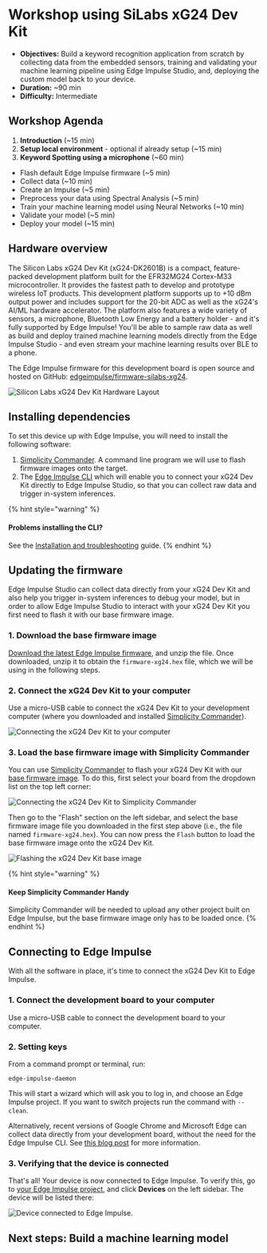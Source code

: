 # Workshop using SiLabs xG24 Dev Kit

* **Objectives:** Build a keyword recognition application from scratch by collecting data from the embedded sensors, training and validating your machine learning pipeline using Edge Impulse Studio, and, deploying the custom model back to your device.
* **Duration:** ~90 min
* **Difficulty:** Intermediate

## Workshop Agenda

1. **Introduction** (~15 min)
2. **Setup local environment** - optional if already setup (~15 min)
3. **Keyword Spotting using a microphone** (~60 min)
 * Flash default Edge Impulse firmware (~5 min)
 * Collect data (~10 min)
 * Create an Impulse (~5 min)
 * Preprocess your data using Spectral Analysis (~5 min)
 * Train your machine learning model using Neural Networks (~10 min)
 * Validate your model (~5 min)
 * Deploy your model (~15 min)

## Hardware overview

The Silicon Labs xG24 Dev Kit (xG24-DK2601B) is a compact, feature-packed development platform built for the EFR32MG24 Cortex-M33 microcontroller. It provides the fastest path to develop and prototype wireless IoT products. This development platform supports up to +10 dBm output power and includes support for the 20-bit ADC as well as the xG24's AI/ML hardware accelerator. The platform also features a wide variety of sensors, a microphone, Bluetooth Low Energy and a battery holder - and it's fully supported by Edge Impulse! You'll be able to sample raw data as well as build and deploy trained machine learning models directly from the Edge Impulse Studio - and even stream your machine learning results over BLE to a phone.

The Edge Impulse firmware for this development board is open source and hosted on GitHub: [edgeimpulse/firmware-silabs-xg24](https://github.com/edgeimpulse/firmware-silabs-xg24).

![Silicon Labs xG24 Dev Kit Hardware Layout](assets/xg24-dk-hw-details.png)

## Installing dependencies

To set this device up with Edge Impulse, you will need to install the following software:

1. [Simplicity Commander](https://community.silabs.com/s/article/simplicity-commander). A command line program we will use to flash firmware images onto the target.
2. The [Edge Impulse CLI](/edge-impulse-cli/cli-installation.md) which will enable you to connect your xG24 Dev Kit directly to Edge Impulse Studio, so that you can collect raw data and trigger in-system inferences.

{% hint style="warning" %}
#### Problems installing the CLI? 
See the [Installation and troubleshooting](/edge-impulse-cli/cli-installation.md) guide. 
{% endhint %}

## Updating the firmware

Edge Impulse Studio can collect data directly from your xG24 Dev Kit and also help you trigger in-system inferences to debug your model, but in order to allow Edge Impulse Studio to interact with your xG24 Dev Kit you first need to flash it with our base firmware image.

### 1. Download the base firmware image

[Download the latest Edge Impulse firmware](https://cdn.edgeimpulse.com/firmware/silabs-xg24.zip), and unzip the file. Once downloaded, unzip it to obtain the `firmware-xg24.hex` file, which we will be using in the following steps.

### 2. Connect the xG24 Dev Kit to your computer

Use a micro-USB cable to connect the xG24 Dev Kit to your development computer (where you downloaded and installed [Simplicity Commander](https://community.silabs.com/s/article/simplicity-commander)).

![Connecting the xG24 Dev Kit to your computer](assets/xg24-dk-connect.png)

### 3. Load the base firmware image with Simplicity Commander

You can use [Simplicity Commander](https://community.silabs.com/s/article/simplicity-commander) to flash your xG24 Dev Kit with our [base firmware image](https://cdn.edgeimpulse.com/firmware/silabs-xg24.zip). To do this, first select your board from the dropdown list on the top left corner:

![Connecting the xG24 Dev Kit to Simplicity Commander](assets/xg24-dk-commander-select-board.png)

Then go to the "Flash" section on the left sidebar, and select the base firmware image file you downloaded in the first step above (i.e., the file named `firmware-xg24.hex`). You can now press the `Flash` button to load the base firmware image onto the xG24 Dev Kit.

![Flashing the xG24 Dev Kit base image](assets/xg24-dk-commander-flash.png)

{% hint style="warning" %}
#### Keep Simplicity Commander Handy
Simplicity Commander will be needed to upload any other project built on Edge Impulse, but the base firmware image only has to be loaded once.
{% endhint %}

## Connecting to Edge Impulse

With all the software in place, it's time to connect the xG24 Dev Kit to Edge Impulse.

### 1. Connect the development board to your computer

Use a micro-USB cable to connect the development board to your computer.

### 2. Setting keys

From a command prompt or terminal, run:

```
edge-impulse-daemon
```

This will start a wizard which will ask you to log in, and choose an Edge Impulse project. If you want to switch projects run the command with `--clean`.

Alternatively, recent versions of Google Chrome and Microsoft Edge can collect data directly from your development board, without the need for the Edge Impulse CLI. See [this blog post](https://www.edgeimpulse.com/blog/collect-sensor-data-straight-from-your-web-browser) for more information.

### 3. Verifying that the device is connected

That's all! Your device is now connected to Edge Impulse. To verify this, go to [your Edge Impulse project](https://studio.edgeimpulse.com/studio/select-project?autoredirect=1), and click **Devices** on the left sidebar. The device will be listed there:

![Device connected to Edge Impulse.](assets/xg24-dk-device-connected.png)

## Next steps: Build a machine learning model
